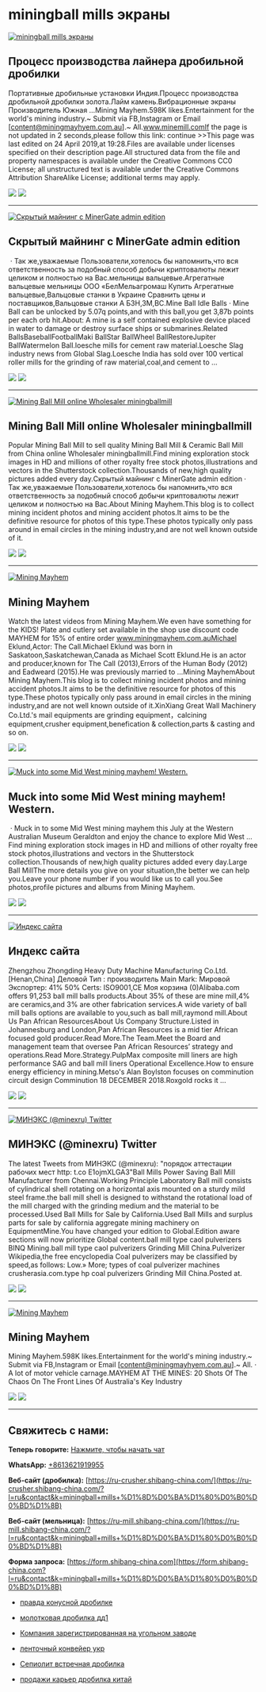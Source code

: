 # miningball mills экраны

<a href="https://swt.shibang-china.com/?l=ru&img&k=miningball+mills+%D1%8D%D0%BA%D1%80%D0%B0%D0%BD%D1%8B" target="_blank">![miningball mills экраны](http://static.shibang-china.com/all-800x300/1268.jpg)</a>

## Процесс производства лайнера дробильной дробилки
Портативные дробильные установки Индия.Процесс производства дробильной дробилки золота.Лайм камень.Вибрационные экраны Производитель Южная …Mining Mayhem.598K likes.Entertainment for the world's mining industry.~ Submit via FB,Instagram or Email [content@miningmayhyem.com.au].~ All.www.minemill.comIf the page is not updated in 2 seconds,please follow this link: continue &gt;&gt;This page was last edited on 24 April 2019,at 19:28.Files are available under licenses specified on their description page.All structured data from the file and property namespaces is available under the Creative Commons CC0 License; all unstructured text is available under the Creative Commons Attribution ShareAlike License; additional terms may apply.


<a href="https://whatsapp.shibangsoft.com/WhatsApp.php" target="_blank" title="WhatsApp">![](http://static.shibang-china.com/icon/whatsapp.png)</a> <a href="https://swt.shibang-china.com/?l=ru&icon&k=miningball+mills+%D1%8D%D0%BA%D1%80%D0%B0%D0%BD%D1%8B" target="_blank">![](http://static.shibang-china.com/icon/chat-ru.png)</a>

---

<a href="https://swt.shibang-china.com/?l=ru&img&k=miningball+mills+%D1%8D%D0%BA%D1%80%D0%B0%D0%BD%D1%8B" target="_blank">![Скрытый майнинг с MinerGate admin edition](http://static.shibang-china.com/all-800x300/903.jpg)</a>

## Скрытый майнинг с MinerGate admin edition
&nbsp;&#0183;&#32;Так же,уважаемые Пользователи,хотелось бы напомнить,что вся ответственность за подобный способ добычи криптовалюты лежит целиком и полностью на Вас.мельницы вальцевые.Агрегатные вальцевые мельницы ООО &#171;БелМельагромаш Купить Агрегатные вальцевые,Вальцовые станки в Украине Сравнить цены и поставщиков,Вальцовые станки А БЗН,ЗМ,ВС.Mine Ball Idle Balls&nbsp;&#0183;&#32;Mine Ball can be unlocked by 5.07q points,and with this ball,you get 3,87b points per each orb hit.About: A mine is a self contained explosive device placed in water to damage or destroy surface ships or submarines.Related BallsBaseballFootballMaki BallStar BallWheel BallRestoreJupiter BallWatermelon Ball.loesche mills for cement raw material.Loesche Slag industry news from Global Slag.Loesche India has sold over 100 vertical roller mills for the grinding of raw material,coal,and cement to …


<a href="https://whatsapp.shibangsoft.com/WhatsApp.php" target="_blank" title="WhatsApp">![](http://static.shibang-china.com/icon/whatsapp.png)</a> <a href="https://swt.shibang-china.com/?l=ru&icon&k=miningball+mills+%D1%8D%D0%BA%D1%80%D0%B0%D0%BD%D1%8B" target="_blank">![](http://static.shibang-china.com/icon/chat-ru.png)</a>

---

<a href="https://swt.shibang-china.com/?l=ru&img&k=miningball+mills+%D1%8D%D0%BA%D1%80%D0%B0%D0%BD%D1%8B" target="_blank">![Mining Ball Mill online Wholesaler miningballmill](http://static.shibang-china.com/all-800x300/11.jpg)</a>

## Mining Ball Mill online Wholesaler miningballmill
Popular Mining Ball Mill to sell quality Mining Ball Mill &amp; Ceramic Ball Mill from China online Wholesaler miningballmill.Find mining exploration stock images in HD and millions of other royalty free stock photos,illustrations and vectors in the Shutterstock collection.Thousands of new,high quality pictures added every day.Скрытый майнинг с MinerGate admin edition&nbsp;&#0183;&#32;Так же,уважаемые Пользователи,хотелось бы напомнить,что вся ответственность за подобный способ добычи криптовалюты лежит целиком и полностью на Вас.About Mining Mayhem.This blog is to collect mining incident photos and mining accident photos.It aims to be the definitive resource for photos of this type.These photos typically only pass around in email circles in the mining industry,and are not well known outside of it.


<a href="https://whatsapp.shibangsoft.com/WhatsApp.php" target="_blank" title="WhatsApp">![](http://static.shibang-china.com/icon/whatsapp.png)</a> <a href="https://swt.shibang-china.com/?l=ru&icon&k=miningball+mills+%D1%8D%D0%BA%D1%80%D0%B0%D0%BD%D1%8B" target="_blank">![](http://static.shibang-china.com/icon/chat-ru.png)</a>

---

<a href="https://swt.shibang-china.com/?l=ru&img&k=miningball+mills+%D1%8D%D0%BA%D1%80%D0%B0%D0%BD%D1%8B" target="_blank">![Mining Mayhem](http://static.shibang-china.com/all-800x300/1103.jpg)</a>

## Mining Mayhem
Watch the latest videos from Mining Mayhem.We even have something for the KIDS! Plate and cutlery set available in the shop use discount code MAYHEM for 15% of entire order www.miningmayhem.com.auMichael Eklund,Actor: The Call.Michael Eklund was born in Saskatoon,Saskatchewan,Canada as Michael Scott Eklund.He is an actor and producer,known for The Call (2013),Errors of the Human Body (2012) and Eadweard (2015).He was previously married to …Mining MayhemAbout Mining Mayhem.This blog is to collect mining incident photos and mining accident photos.It aims to be the definitive resource for photos of this type.These photos typically only pass around in email circles in the mining industry,and are not well known outside of it.XinXiang Great Wall Machinery Co.Ltd.'s mail equipments are grinding equipment，calcining equipment,crusher equipment,benefication &amp; collection,parts &amp; casting and so on.


<a href="https://whatsapp.shibangsoft.com/WhatsApp.php" target="_blank" title="WhatsApp">![](http://static.shibang-china.com/icon/whatsapp.png)</a> <a href="https://swt.shibang-china.com/?l=ru&icon&k=miningball+mills+%D1%8D%D0%BA%D1%80%D0%B0%D0%BD%D1%8B" target="_blank">![](http://static.shibang-china.com/icon/chat-ru.png)</a>

---

<a href="https://swt.shibang-china.com/?l=ru&img&k=miningball+mills+%D1%8D%D0%BA%D1%80%D0%B0%D0%BD%D1%8B" target="_blank">![Muck into some Mid West mining mayhem! Western.](http://static.shibang-china.com/all-800x300/504.jpg)</a>

## Muck into some Mid West mining mayhem! Western.
&nbsp;&#0183;&#32;Muck in to some Mid West mining mayhem this July at the Western Australian Museum Geraldton and enjoy the chance to explore Mid West …Find mining exploration stock images in HD and millions of other royalty free stock photos,illustrations and vectors in the Shutterstock collection.Thousands of new,high quality pictures added every day.Large Ball MillThe more details you give on your situation,the better we can help you.Leave your phone number if you would like us to call you.See photos,profile pictures and albums from Mining Mayhem.


<a href="https://whatsapp.shibangsoft.com/WhatsApp.php" target="_blank" title="WhatsApp">![](http://static.shibang-china.com/icon/whatsapp.png)</a> <a href="https://swt.shibang-china.com/?l=ru&icon&k=miningball+mills+%D1%8D%D0%BA%D1%80%D0%B0%D0%BD%D1%8B" target="_blank">![](http://static.shibang-china.com/icon/chat-ru.png)</a>

---

<a href="https://swt.shibang-china.com/?l=ru&img&k=miningball+mills+%D1%8D%D0%BA%D1%80%D0%B0%D0%BD%D1%8B" target="_blank">![Индекс сайта](http://static.shibang-china.com/all-800x300/2.jpg)</a>

## Индекс сайта
Zhengzhou Zhongding Heavy Duty Machine Manufacturing Co.Ltd.[Henan,China] Деловой Тип : производитель Main Mark: Мировой Экспортер: 41% 50% Certs: ISO9001,CE Моя корзина (0)Alibaba.com offers 91,253 ball mill balls products.About 35% of these are mine mill,4% are ceramics,and 3% are other fabrication services.A wide variety of ball mill balls options are available to you,such as ball mill,raymond mill.About Us Pan African ResourcesAbout Us Company Structure.Listed in Johannesburg and London,Pan African Resources is a mid tier African focused gold producer.Read More.The Team.Meet the Board and management team that oversee Pan African Resources’ strategy and operations.Read More.Strategy.PulpMax composite mill liners are high performance SAG and ball mill liners Operational Excellence.How to ensure energy efficiency in mining.Metso's Alan Boylston focuses on comminution circuit design Comminution 18 DECEMBER 2018.Roxgold rocks it …


<a href="https://whatsapp.shibangsoft.com/WhatsApp.php" target="_blank" title="WhatsApp">![](http://static.shibang-china.com/icon/whatsapp.png)</a> <a href="https://swt.shibang-china.com/?l=ru&icon&k=miningball+mills+%D1%8D%D0%BA%D1%80%D0%B0%D0%BD%D1%8B" target="_blank">![](http://static.shibang-china.com/icon/chat-ru.png)</a>

---

<a href="https://swt.shibang-china.com/?l=ru&img&k=miningball+mills+%D1%8D%D0%BA%D1%80%D0%B0%D0%BD%D1%8B" target="_blank">![МИНЭКС (@minexru) Twitter](http://static.shibang-china.com/all-800x300/511.jpg)</a>

## МИНЭКС (@minexru) Twitter
The latest Tweets from МИНЭКС (@minexru): &quot;порядок аттестации рабочих мест http: t.co E1ojmXLGA3&quot;Ball Mills Power Saving Ball Mill Manufacturer from Chennai.Working Principle Laboratory Ball mill consists of cylindrical shell rotating on a horizontal axis mounted on a sturdy mild steel frame.the ball mill shell is designed to withstand the rotational load of the mill charged with the grinding medium and the material to be processed.Used Ball Mills for Sale by California.Used Ball Mills and surplus parts for sale by california aggregate mining machinery on EquipmentMine.You have changed your edition to Global.Edition aware sections will now prioritize Global content.ball mill type caol pulverizers BINQ Mining.ball mill type caol pulverizers Grinding Mill China.Pulverizer Wikipedia,the free encyclopedia Coal pulverizers may be classified by speed,as follows: Low.&#187; More; types of coal pulverizer machines crusherasia.com.type hp coal pulverizers Grinding Mill China.Posted at.


<a href="https://whatsapp.shibangsoft.com/WhatsApp.php" target="_blank" title="WhatsApp">![](http://static.shibang-china.com/icon/whatsapp.png)</a> <a href="https://swt.shibang-china.com/?l=ru&icon&k=miningball+mills+%D1%8D%D0%BA%D1%80%D0%B0%D0%BD%D1%8B" target="_blank">![](http://static.shibang-china.com/icon/chat-ru.png)</a>

---

<a href="https://swt.shibang-china.com/?l=ru&img&k=miningball+mills+%D1%8D%D0%BA%D1%80%D0%B0%D0%BD%D1%8B" target="_blank">![Mining Mayhem](http://static.shibang-china.com/all-800x300/1002.jpg)</a>

## Mining Mayhem
Mining Mayhem.598K likes.Entertainment for the world's mining industry.~ Submit via FB,Instagram or Email [content@miningmayhyem.com.au].~ All.&nbsp;&#0183;&#32;A lot of motor vehicle carnage.MAYHEM AT THE MINES: 20 Shots Of The Chaos On The Front Lines Of Australia's Key Industry

<a href="https://whatsapp.shibangsoft.com/WhatsApp.php" target="_blank" title="WhatsApp">![](http://static.shibang-china.com/icon/whatsapp.png)</a> <a href="https://swt.shibang-china.com/?l=ru&icon&k=miningball+mills+%D1%8D%D0%BA%D1%80%D0%B0%D0%BD%D1%8B" target="_blank">![](http://static.shibang-china.com/icon/chat-ru.png)</a>

---
## Свяжитесь с нами:

**Теперь говорите:** [Нажмите, чтобы начать чат](https://swt.shibang-china.com?l=ru&contact&k=miningball+mills+%D1%8D%D0%BA%D1%80%D0%B0%D0%BD%D1%8B)

**WhatsApp:**  [+8613621919955](https://whatsapp.shibangsoft.com/WhatsApp.php)

**Веб-сайт (дробилка):** [https://ru-crusher.shibang-china.com/](https://ru-crusher.shibang-china.com/?l=ru&contact&k=miningball+mills+%D1%8D%D0%BA%D1%80%D0%B0%D0%BD%D1%8B)

**Веб-сайт (мельница):** [https://ru-mill.shibang-china.com/](https://ru-mill.shibang-china.com/?l=ru&contact&k=miningball+mills+%D1%8D%D0%BA%D1%80%D0%B0%D0%BD%D1%8B)

**Форма запроса:** [https://form.shibang-china.com](https://form.shibang-china.com?l=ru&contact&k=miningball+mills+%D1%8D%D0%BA%D1%80%D0%B0%D0%BD%D1%8B)

* [правда конусной дробилке](../110/%D0%BF%D1%80%D0%B0%D0%B2%D0%B4%D0%B0%20%D0%BA%D0%BE%D0%BD%D1%83%D1%81%D0%BD%D0%BE%D0%B9%20%D0%B4%D1%80%D0%BE%D0%B1%D0%B8%D0%BB%D0%BA%D0%B5.md)

* [молотковая дробилка дд1](../106/%D0%BC%D0%BE%D0%BB%D0%BE%D1%82%D0%BA%D0%BE%D0%B2%D0%B0%D1%8F%20%D0%B4%D1%80%D0%BE%D0%B1%D0%B8%D0%BB%D0%BA%D0%B0%20%D0%B4%D0%B41.md)

* [Компания зарегистрированная на угольном заводе](../120/%D0%9A%D0%BE%D0%BC%D0%BF%D0%B0%D0%BD%D0%B8%D1%8F%20%D0%B7%D0%B0%D1%80%D0%B5%D0%B3%D0%B8%D1%81%D1%82%D1%80%D0%B8%D1%80%D0%BE%D0%B2%D0%B0%D0%BD%D0%BD%D0%B0%D1%8F%20%D0%BD%D0%B0%20%D1%83%D0%B3%D0%BE%D0%BB%D1%8C%D0%BD%D0%BE%D0%BC%20%D0%B7%D0%B0%D0%B2%D0%BE%D0%B4%D0%B5.md)

* [ленточный конвейер укр](../113/%D0%BB%D0%B5%D0%BD%D1%82%D0%BE%D1%87%D0%BD%D1%8B%D0%B9%20%D0%BA%D0%BE%D0%BD%D0%B2%D0%B5%D0%B9%D0%B5%D1%80%20%D1%83%D0%BA%D1%80.md)

* [Сепиолит встречная дробилка](../119/%D0%A1%D0%B5%D0%BF%D0%B8%D0%BE%D0%BB%D0%B8%D1%82%20%D0%B2%D1%81%D1%82%D1%80%D0%B5%D1%87%D0%BD%D0%B0%D1%8F%20%D0%B4%D1%80%D0%BE%D0%B1%D0%B8%D0%BB%D0%BA%D0%B0.md)

* [продажи карьер дробилка китай](../107/%D0%BF%D1%80%D0%BE%D0%B4%D0%B0%D0%B6%D0%B8%20%D0%BA%D0%B0%D1%80%D1%8C%D0%B5%D1%80%20%D0%B4%D1%80%D0%BE%D0%B1%D0%B8%D0%BB%D0%BA%D0%B0%20%D0%BA%D0%B8%D1%82%D0%B0%D0%B9.md)